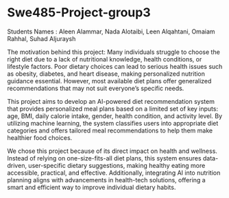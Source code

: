 # Swe485-Project-group3
Students Names :
Aleen Alammar,
Nada Alotaibi,
Leen Alqahtani,
Omaiam Rahhal,
Suhad Aljuraysh



The motivation behind this project:
Many individuals struggle to choose the right diet due to a lack of nutritional knowledge, health conditions, or lifestyle factors. Poor dietary choices can lead to serious health issues such as obesity, diabetes, and heart disease, making personalized nutrition guidance essential. However, most available diet plans offer generalized recommendations that may not suit everyone’s specific needs.

This project aims to develop an AI-powered diet recommendation system that provides personalized meal plans based on a limited set of key inputs: age, BMI, daily calorie intake, gender, health condition, and activity level. By utilizing machine learning, the system classifies users into appropriate diet categories and offers tailored meal recommendations to help them make healthier food choices.

We chose this project because of its direct impact on health and wellness. Instead of relying on one-size-fits-all diet plans, this system ensures data-driven, user-specific dietary suggestions, making healthy eating more accessible, practical, and effective. Additionally, integrating AI into nutrition planning aligns with advancements in health-tech solutions, offering a smart and efficient way to improve individual dietary habits.
